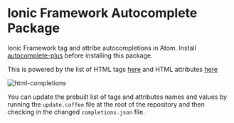 # Ionic Framework Autocomplete Package

Ionic Framework tag and attribe autocompletions in Atom. Install
[autocomplete-plus](https://github.com/atom-community/autocomplete-plus) before
installing this package.

This is powered by the list of HTML tags [here](https://raw.githubusercontent.com/chrisgriffith/IonicBrackets/master/HtmlTags.json)
and HTML attributes [here](https://raw.githubusercontent.com/chrisgriffith/IonicBrackets/master/HtmlAttributes.json)

![html-completions](https://cloud.githubusercontent.com/assets/4392286/7382905/705e6174-ee59-11e4-88bf-40bd553a336c.gif)

You can update the prebuilt list of tags and attributes names and values by
running the `update.coffee` file at the root of the repository and then checking
in the changed `completions.json` file.
